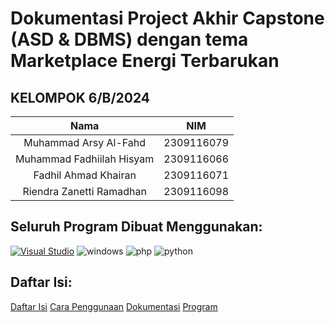 # Dokumentasi Project Akhir Capstone (ASD & DBMS) dengan tema Marketplace Energi Terbarukan

## KELOMPOK 6/B/2024

|                       Nama |          NIM   |
|:--------------------------:|:--------------:|
|Muhammad Arsy Al-Fahd       |2309116079      |
|Muhammad Fadhiilah Hisyam   |2309116066      |
|Fadhil Ahmad Khairan        |2309116071      |
|Riendra Zanetti Ramadhan    |2309116098      |



## Seluruh Program Dibuat Menggunakan:
[![Visual Studio](https://badgen.net/badge/icon/visualstudio?icon=visualstudio&label)](https://visualstudio.microsoft.com)
![windows](https://github.com/PA-B23-KELOMPOK-6/PA-B23-KELOMPOK6/assets/144969459/2b8d84cf-1ee6-4262-a6df-fd2048b95da0)
![php](https://github.com/PA-B23-KELOMPOK-6/PA-B23-KELOMPOK6/assets/144969459/5011f497-fe84-4c8f-a15e-2ba250921706)
![python](https://github.com/PA-B23-KELOMPOK-6/PA-B23-KELOMPOK6/assets/144969459/dfd93272-c07f-441c-b934-ca232395fb6f)

## Daftar Isi:
[Daftar Isi](https://github.com/PA-B23-KELOMPOK-6/PA-B23-KELOMPOK6/edit/main/README.md)
[Cara Penggunaan](https://github.com/PA-B23-KELOMPOK-6/PA-B23-KELOMPOK6/blob/main/cara_penggunaan.md)
[Dokumentasi](https://github.com/PA-B23-KELOMPOK-6/PA-B23-KELOMPOK6/blob/main/cara_penggunaan.md)
[Program](https://github.com/PA-B23-KELOMPOK-6/PA-B23-KELOMPOK6/blob/main/main.py)
